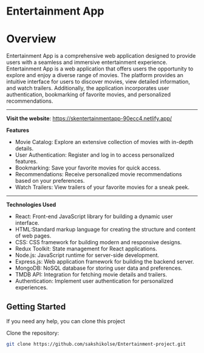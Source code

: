 # Entertainment App



# Overview

Entertainment App is a comprehensive web application designed to provide users with a seamless and immersive entertainment experience. Entertainment App is a web application that offers users the opportunity to explore and enjoy a diverse range of movies. The platform provides an intuitive interface for users to discover movies, view detailed information, and watch trailers. Additionally, the application incorporates user authentication, bookmarking of favorite movies, and personalized recommendations.

---
**Visit the website**:
https://skentertainmentapp-90ecc4.netlify.app/


**Features**

- Movie Catalog: Explore an extensive collection of movies with in-depth details.
- User Authentication: Register and log in to access personalized features.
- Bookmarking: Save your favorite movies for quick access.
- Recommendations: Receive personalized movie recommendations based on your preferences.
- Watch Trailers: View trailers of your favorite movies for a sneak peek.

---

**Technologies Used**

- React: Front-end JavaScript library for building a dynamic user interface.
- HTML:Standard markup language for creating the structure and content of web pages.
- CSS: CSS framework for building modern and responsive designs.
- Redux Toolkit: State management for React applications.
- Node.js: JavaScript runtime for server-side development.
- Express.js: Web application framework for building the backend server.
- MongoDB: NoSQL database for storing user data and preferences.
- TMDB API: Integration for fetching movie details and trailers.
- Authentication: Implement user authentication for personalized experiences.

**Getting Started**
---
If you need any help, you can clone this project

Clone the repository:

```bash
git clone https://github.com/sakshikolse/Entertainment-project.git




